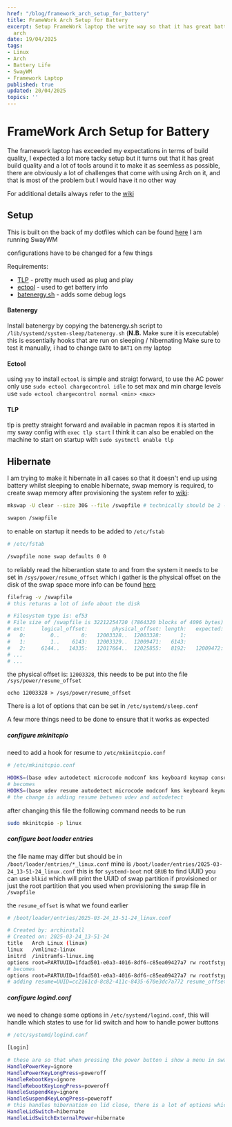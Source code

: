 ```yaml
---
href: "/blog/framework_arch_setup_for_battery"
title: FrameWork Arch Setup for Battery
excerpt: Setup FrameWork laptop the write way so that it has great battery life on
  arch
date: 19/04/2025
tags:
- Linux
- Arch
- Battery Life
- SwayWM
- Framework Laptop
published: true
updated: 20/04/2025
topics: ''
---
```


# FrameWork Arch Setup for Battery

The framework laptop has exceeded my expectations in terms of build quality, I expected a lot more tacky setup but it turns out that it has great build quality and a lot of tools around it to make it as seemless as possible, there are obviously a lot of challenges that come with using Arch on it, and that is most of the problem but I would have it no other way

For additional details always refer to the [wiki](https://wiki.archlinux.org/title/Framework_Laptop_13)

## Setup

This is built on the back of my dotfiles which can be found [here](https://github.com/h4ppyr0gu3/dotfiles)
I am running SwayWM

configurations have to be changed for a few things

Requirements: 

- [TLP](https://wiki.archlinux.org/title/TLP) - pretty much used as plug and play
- [ectool](https://aur.archlinux.org/packages/fw-ectool-git) - used to get battery info
- [batenergy.sh](https://github.com/equaeghe/batenergy) - adds some debug logs

#### Batenergy
Install batenergy by copying the batenergy.sh script to `/lib/systemd/system-sleep/batenergy.sh`
(**N.B.** Make sure it is executable)\
this is essentially hooks that are run on sleeping / hibernating
Make sure to test it manually, i had to change `BAT0` to `BAT1` on my laptop

#### Ectool
using `yay` to install `ectool` is simple and straigt forward,
to use the AC power only use `sudo ectool chargecontrol idle`
to set max and min charge levels use `sudo ectool chargecontrol normal <min> <max>`

#### TLP

tlp is pretty straight forward and available in pacman repos
it is started in my sway config with `exec tlp start`
I think it can also be enabled on the machine to start on startup with `sudo systmctl enable tlp`

## Hibernate
I am trying to make it hibernate in all cases so that it doesn't end up using battery whilst sleeping
to enable hibernate, swap memory is required, to create swap memory after provisioning the system refer to [wiki](https://wiki.archlinux.org/title/Swap):
```bash
mkswap -U clear --size 30G --file /swapfile # technically should be 2 - 3x the size of RAM

swapon /swapfile
```

to enable on startup it needs to be added to `/etc/fstab`

```bash
# /etc/fstab

/swapfile none swap defaults 0 0
```

to reliably read the hiberantion state to and from the system it needs to be set in `/sys/power/resume_offset`
which i gather is the physical offset on the disk of the swap space
more info can be found [here](https://wiki.archlinux.org/title/Power_management/Suspend_and_hibernate)

```bash
filefrag -v /swapfile
# this returns a lot of info about the disk

# Filesystem type is: ef53
# File size of /swapfile is 32212254720 (7864320 blocks of 4096 bytes)
# ext:     logical_offset:        physical_offset: length:   expected: flags:
#   0:        0..       0:   12003328..  12003328:      1:
#   1:        1..    6143:   12003329..  12009471:   6143:             unwritten
#   2:     6144..   14335:   12017664..  12025855:   8192:   12009472: unwritten
# ...
# ...
```

the physical offset is: `12003328`, this needs to be put into the file `/sys/power/resume_offset`

`echo 12003328 > /sys/power/resume_offset`

There is a lot of options that can be set in `/etc/systemd/sleep.conf`

A few more things need to be done to ensure that it works as expected

##### configure mkinitcpio

need to add a hook for resume to `/etc/mkinitcpio.conf`

```bash
# /etc/mkinitcpio.conf

HOOKS=(base udev autodetect microcode modconf kms keyboard keymap consolefont block filesystems fsck)
# becomes 
HOOKS=(base udev resume autodetect microcode modconf kms keyboard keymap consolefont block filesystems fsck)
# the change is adding resume between udev and autodetect
```

after changing this file the following command needs to be run

```bash
sudo mkinitcpio -p linux
```

##### configure boot loader entries

the file name may differ but should be in `/boot/loader/entries/*_linux.conf`
mine is `/boot/loader/entries/2025-03-24_13-51-24_linux.conf`
this is for `systemd-boot` not `GRUB`
to find UUID you can use `blkid` which will print the UUID of swap partition if provisioned or just the root partition that you used when provisioning the swap file in `/swapfile`

the `resume_offset` is what we found earlier

```bash
# /boot/loader/entries/2025-03-24_13-51-24_linux.conf

# Created by: archinstall
# Created on: 2025-03-24_13-51-24
title   Arch Linux (linux)
linux   /vmlinuz-linux
initrd  /initramfs-linux.img
options root=PARTUUID=1fdad501-e0a3-4016-8df6-c85ea09427a7 rw rootfstype=ext4
# becomes
options root=PARTUUID=1fdad501-e0a3-4016-8df6-c85ea09427a7 rw rootfstype=ext4 resume=UUID=cc2161cd-8c82-411c-8435-670e3dc7a772 resume_offset=11874304
# adding resume=UUID=cc2161cd-8c82-411c-8435-670e3dc7a772 resume_offset=11874304
```

##### configure logind.conf

we need to change some options in `/etc/systemd/logind.conf`, this will handle which states to use for lid switch and how to handle power buttons

```bash
# /etc/systemd/logind.conf

[Login]

# these are so that when pressing the power button i show a menu in sway instead of shutting down
HandlePowerKey=ignore
HandlePowerKeyLongPress=poweroff
HandleRebootKey=ignore
HandleRebootKeyLongPress=poweroff
HandleSuspendKey=ignore
HandleSuspendKeyLongPress=poweroff
# this handles hibernation on lid close, there is a lot of options which you can choose how to handle in the file
HandleLidSwitch=hibernate
HandleLidSwitchExternalPower=hibernate
```